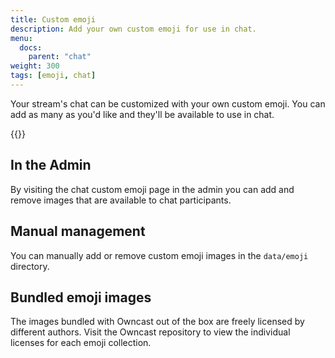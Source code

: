 ```yaml
---
title: Custom emoji
description: Add your own custom emoji for use in chat.
menu:
  docs:
    parent: "chat"
weight: 300
tags: [emoji, chat]
---
```


Your stream's chat can be customized with your own custom emoji. You can add as many as you'd like and they'll be available to use in chat.

{{<versionsupport feature="Emoji management" version="0.1.0">}}

## In the Admin

By visiting the chat custom emoji page in the admin you can add and remove images that are available to chat participants.

## Manual management

You can manually add or remove custom emoji images in the `data/emoji` directory.

## Bundled emoji images

The images bundled with Owncast out of the box are freely licensed by different authors. Visit the Owncast repository to view the individual licenses for each emoji collection.
